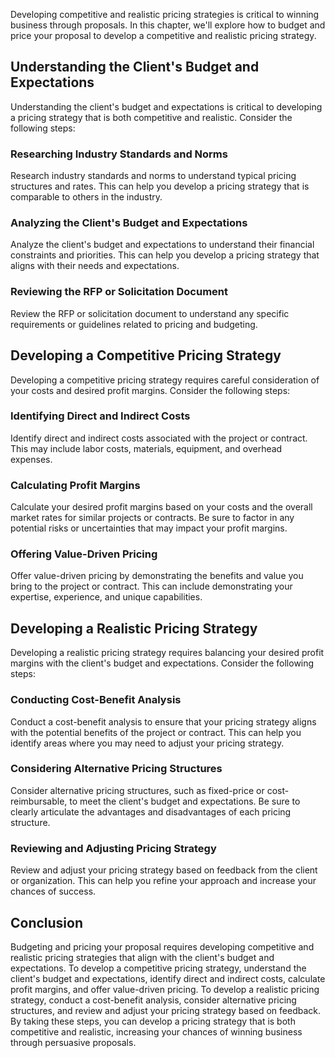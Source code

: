 
Developing competitive and realistic pricing strategies is critical to winning business through proposals. In this chapter, we'll explore how to budget and price your proposal to develop a competitive and realistic pricing strategy.

Understanding the Client's Budget and Expectations
--------------------------------------------------

Understanding the client's budget and expectations is critical to developing a pricing strategy that is both competitive and realistic. Consider the following steps:

### Researching Industry Standards and Norms

Research industry standards and norms to understand typical pricing structures and rates. This can help you develop a pricing strategy that is comparable to others in the industry.

### Analyzing the Client's Budget and Expectations

Analyze the client's budget and expectations to understand their financial constraints and priorities. This can help you develop a pricing strategy that aligns with their needs and expectations.

### Reviewing the RFP or Solicitation Document

Review the RFP or solicitation document to understand any specific requirements or guidelines related to pricing and budgeting.

Developing a Competitive Pricing Strategy
-----------------------------------------

Developing a competitive pricing strategy requires careful consideration of your costs and desired profit margins. Consider the following steps:

### Identifying Direct and Indirect Costs

Identify direct and indirect costs associated with the project or contract. This may include labor costs, materials, equipment, and overhead expenses.

### Calculating Profit Margins

Calculate your desired profit margins based on your costs and the overall market rates for similar projects or contracts. Be sure to factor in any potential risks or uncertainties that may impact your profit margins.

### Offering Value-Driven Pricing

Offer value-driven pricing by demonstrating the benefits and value you bring to the project or contract. This can include demonstrating your expertise, experience, and unique capabilities.

Developing a Realistic Pricing Strategy
---------------------------------------

Developing a realistic pricing strategy requires balancing your desired profit margins with the client's budget and expectations. Consider the following steps:

### Conducting Cost-Benefit Analysis

Conduct a cost-benefit analysis to ensure that your pricing strategy aligns with the potential benefits of the project or contract. This can help you identify areas where you may need to adjust your pricing strategy.

### Considering Alternative Pricing Structures

Consider alternative pricing structures, such as fixed-price or cost-reimbursable, to meet the client's budget and expectations. Be sure to clearly articulate the advantages and disadvantages of each pricing structure.

### Reviewing and Adjusting Pricing Strategy

Review and adjust your pricing strategy based on feedback from the client or organization. This can help you refine your approach and increase your chances of success.

Conclusion
----------

Budgeting and pricing your proposal requires developing competitive and realistic pricing strategies that align with the client's budget and expectations. To develop a competitive pricing strategy, understand the client's budget and expectations, identify direct and indirect costs, calculate profit margins, and offer value-driven pricing. To develop a realistic pricing strategy, conduct a cost-benefit analysis, consider alternative pricing structures, and review and adjust your pricing strategy based on feedback. By taking these steps, you can develop a pricing strategy that is both competitive and realistic, increasing your chances of winning business through persuasive proposals.

